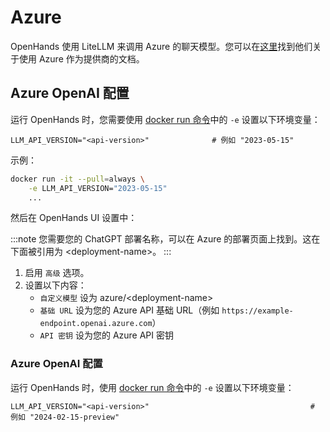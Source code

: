 # Azure

OpenHands 使用 LiteLLM 来调用 Azure 的聊天模型。您可以在[这里](https://docs.litellm.ai/docs/providers/azure)找到他们关于使用 Azure 作为提供商的文档。

## Azure OpenAI 配置

运行 OpenHands 时，您需要使用 [docker run 命令](../installation#running-openhands)中的 `-e` 设置以下环境变量：

```
LLM_API_VERSION="<api-version>"              # 例如 "2023-05-15"
```

示例：
```bash
docker run -it --pull=always \
    -e LLM_API_VERSION="2023-05-15"
    ...
```

然后在 OpenHands UI 设置中：

:::note
您需要您的 ChatGPT 部署名称，可以在 Azure 的部署页面上找到。这在下面被引用为 &lt;deployment-name&gt;。
:::

1. 启用 `高级` 选项。
2. 设置以下内容：
   - `自定义模型` 设为 azure/&lt;deployment-name&gt;
   - `基础 URL` 设为您的 Azure API 基础 URL（例如 `https://example-endpoint.openai.azure.com`）
   - `API 密钥` 设为您的 Azure API 密钥

### Azure OpenAI 配置

运行 OpenHands 时，使用 [docker run 命令](../installation#running-openhands)中的 `-e` 设置以下环境变量：

```
LLM_API_VERSION="<api-version>"                                    # 例如 "2024-02-15-preview"
```
